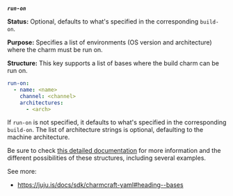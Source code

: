 ***`run-on`***

**Status:** Optional, defaults to what's specified in the corresponding `build-on`.

**Purpose:** Specifies a list of environments (OS version and architecture) where the charm must be run on. 


**Structure:** This key supports a list of bases where the build charm can be run on.

```yaml
run-on:
  - name: <name>
    channel: <channel>
    architectures:
      - <arch>
```

If `run-on` is not specified, it defaults to what's specified in the corresponding `build-on`. The list of architecture strings is optional, defaulting to the machine architecture.

Be sure to check [this detailed documentation](https://discourse.charmhub.io/t/charmcraft-bases-provider-support/4713) for more information and the different possibilities of these structures, including several examples.

See more:
- https://juju.is/docs/sdk/charmcraft-yaml#heading--bases
